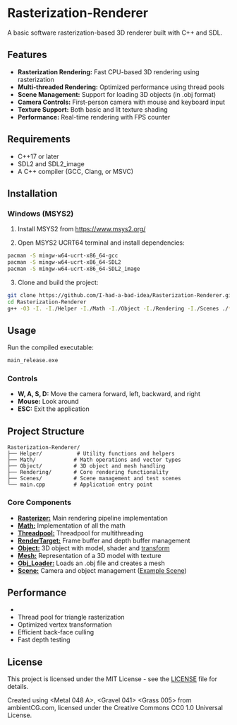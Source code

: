 # Rasterization-Renderer

A basic software rasterization-based 3D renderer built with C++ and SDL.

## Features

- **Rasterization Rendering:** Fast CPU-based 3D rendering using rasterization
- **Multi-threaded Rendering:** Optimized performance using thread pools
- **Scene Management:** Support for loading 3D objects (in .obj format)
- **Camera Controls:** First-person camera with mouse and keyboard input
- **Texture Support:** Both basic and lit texture shading
- **Performance:** Real-time rendering with FPS counter

## Requirements

- C++17 or later
- SDL2 and SDL2_image
- A C++ compiler (GCC, Clang, or MSVC)

## Installation

### Windows (MSYS2)

1. Install MSYS2 from https://www.msys2.org/

2. Open MSYS2 UCRT64 terminal and install dependencies:
```bash
pacman -S mingw-w64-ucrt-x86_64-gcc
pacman -S mingw-w64-ucrt-x86_64-SDL2
pacman -S mingw-w64-ucrt-x86_64-SDL2_image
```

3. Clone and build the project:
```bash
git clone https://github.com/I-had-a-bad-idea/Rasterization-Renderer.git
cd Rasterization-Renderer
g++ -O3 -I. -I./Helper -I./Math -I./Object -I./Rendering -I./Scenes ./*.cpp ./Helper/*.cpp ./Math/*.cpp ./Object/*.cpp ./Rendering/*.cpp ./Scenes/*.cpp -lSDL2 -lSDL2_image -lopengl32 -o renderer.exe
```

## Usage

Run the compiled executable:
```bash
main_release.exe
```

### Controls
- **W, A, S, D:** Move the camera forward, left, backward, and right
- **Mouse:** Look around 
- **ESC:** Exit the application

## Project Structure

```
Rasterization-Renderer/
├── Helper/           # Utility functions and helpers
├── Math/            # Math operations and vector types
├── Object/          # 3D object and mesh handling
├── Rendering/       # Core rendering functionality
├── Scenes/          # Scene management and test scenes
└── main.cpp         # Application entry point
```

### Core Components

- [**Rasterizer:**](Rendering/Rasterizer.cpp) Main rendering pipeline implementation
- [**Math:**](Math/Maths.cpp) Implementation of all the math 
- [**Threadpool:**](Rendering/Threadpool.cpp) Threadpool for multithreading
- [**RenderTarget:**](Rendering/RenderTarget.h) Frame buffer and depth buffer management
- [**Object:**](Object/Object.h) 3D object with model, shader and [transform](Object/ObjectTransform.h)
- [**Mesh:**](Object/Object_mesh.cpp) Representation of a 3D model with texture
- [**Obj_Loader:**](Helper/Obj_loader.cpp) Loads an .obj file and creates a mesh
- [**Scene:**](Scenes/Scene.h) Camera and object management ([Example Scene](Scenes/Test_scene.cpp))

## Performance
-
- Thread pool for triangle rasterization
- Optimized vertex transformation
- Efficient back-face culling
- Fast depth testing

## License

This project is licensed under the MIT License - see the [LICENSE](LICENSE) file for details.


Created using <Metal 048 A>, <Gravel 041> <Grass 005> from ambientCG.com,
licensed under the Creative Commons CC0 1.0 Universal License.